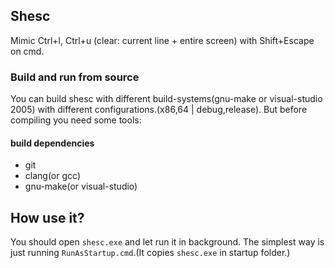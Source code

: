 ## Shesc
Mimic Ctrl+l, Ctrl+u (clear: current line + entire screen) with Shift+Escape on cmd.

### Build and run from source
You can build shesc with different build-systems(gnu-make or visual-studio 2005) with different configurations.(x86,64 | debug,release).
But before compiling you need some tools:

#### build dependencies
- git
- clang(or gcc)
- gnu-make(or visual-studio)

## How use it?
You should open `shesc.exe` and let run it in background. The simplest way is just running `RunAsStartup.cmd`.(It copies `shesc.exe` in startup folder.)
